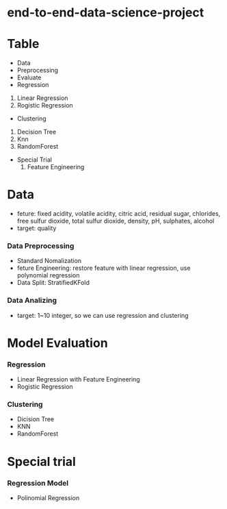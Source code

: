 # end-to-end-data-science-project
# Table
- Data
- Preprocessing
- Evaluate
- Regression
1. Linear Regression
2. Rogistic Regression
- Clustering
1. Decision Tree
2. Knn
3. RandomForest
- Special Trial
  1. Feature Engineering

# Data
- feture: fixed acidity,	volatile acidity,	citric acid,	residual sugar,	chlorides,	free sulfur dioxide,	total sulfur dioxide,	density,	pH,	sulphates,	alcohol
- target: quality
### Data Preprocessing
- Standard Nomalization
- feture Engineering: restore feature with linear regression, use polynomial regression
- Data Split: StratifiedKFold
### Data Analizing
- target: 1~10 integer, so we can use regression and clustering
# Model Evaluation
### Regression
- Linear Regression with Feature Engineering
- Rogistic Regression
### Clustering
- Dicision Tree
- KNN
- RandomForest
# Special trial
### Regression Model
- Polinomial Regression

